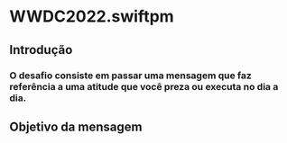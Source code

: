 # WWDC2022.swiftpm

## Introdução

### O desafio consiste em passar uma mensagem que faz referência a uma atitude que você preza ou executa no dia a dia.

## Objetivo da mensagem

